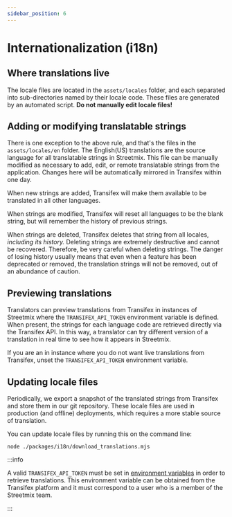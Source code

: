 ```yaml
---
sidebar_position: 6
---
```


# Internationalization (i18n)

## Where translations live

The locale files are located in the `assets/locales` folder, and each separated into sub-directories named by their locale code. These files are generated by an automated script. **Do not manually edit locale files!**

## Adding or modifying translatable strings

There is one exception to the above rule, and that's the files in the `assets/locales/en` folder. The English(US) translations are the source language for all translatable strings in Streetmix. This file can be manually modified as necessary to add, edit, or remote translatable strings from the application. Changes here will be automatically mirrored in Transifex within one day.

When new strings are added, Transifex will make them available to be translated in all other languages.

When strings are modified, Transifex will reset all languages to be the blank string, but will remember the history of previous strings.

When strings are deleted, Transifex deletes that string from all locales, _including its history._ Deleting strings are extremely destructive and cannot be recovered. Therefore, be very careful when deleting strings. The danger of losing history usually means that even when a feature has been deprecated or removed, the translation strings will not be removed, out of an abundance of caution.

## Previewing translations

Translators can preview translations from Transifex in instances of Streetmix where the `TRANSIFEX_API_TOKEN` environment variable is defined. When present, the strings for each language code are retrieved directly via the Transifex API. In this way, a translator can try different version of a translation in real time to see how it appears in Streetmix.

If you are an in instance where you do not want live translations from Transifex, unset the `TRANSIFEX_API_TOKEN` environment variable.

## Updating locale files

Periodically, we export a snapshot of the translated strings from Transifex and store them in our git repository. These locale files are used in production (and offline) deployments, which requires a more stable source of translation.

You can update locale files by running this on the command line:

```shell-session
node ./packages/i18n/download_translations.mjs
```

:::info

A valid `TRANSIFEX_API_TOKEN` must be set in [environment variables](../local-setup.md#env-vars) in order to retrieve translations. This environment variable can be obtained from the Transifex platform and it must correspond to a user who is a member of the Streetmix team.

:::
